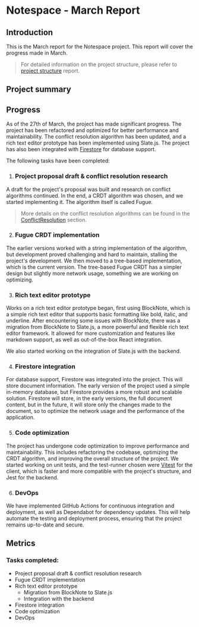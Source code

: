 # Notespace - March Report
## Introduction
This is the March report for the Notespace project. This report will cover the progress made in March.
> For detailed information on the project structure, please refer to [project structure](../project-overview-report.md) report.

## Project summary

## Progress
As of the 27th of March, the project has made significant progress.
The project has been refactored and optimized for better performance and maintainability.
The conflict resolution algorithm has been updated, and a rich text editor prototype has been implemented using Slate.js.
The project has also been integrated with [Firestore](https://firebase.google.com/docs/firestore) for database support.

The following tasks have been completed:

1. ### Project proposal draft & conflict resolution research
A draft for the project's proposal was built and research on conflict algorithms continued.
In the end, a CRDT algorithm was chosen, and we started implementing it. The algorithm itself is called Fugue.
> More details on the conflict resolution algorithms can be found in the 
[ConflictResolution](../features/Editor.md#ConflictResolution) section.


2. ### Fugue CRDT implementation
The earlier versions worked with a string implementation of the algorithm, 
but development proved challenging and hard to maintain, stalling the project's development. 
We then moved to a tree-based implementation, which is the current version. 
The tree-based Fugue CRDT has a simpler design but slightly more network usage, something we are working on optimizing.

3. ### Rich text editor prototype
Works on a rich text editor prototype began, first using BlockNote, 
which is a simple rich text editor that supports basic formatting like bold, italic, and underline.
After encountering some issues with BlockNote, there was a migration from BlockNote to Slate.js, 
a more powerful and flexible rich text editor framework.
It allowed for more customization and features like markdown support, as well as out-of-the-box React integration.

We also started working on the integration of Slate.js with the backend.

4. ### Firestore integration
For database support, Firestore was integrated into the project. This will store document information. 
The early version of the project used a simple in-memory database, but Firestore provides a more robust and scalable solution.
Firestore will store, in the early versions, the full document content, but in the future, it will store only the changes made to the document,
so to optimize the network usage and the performance of the application.

5. ### Code optimization
The project has undergone code optimization to improve performance and maintainability.
This includes refactoring the codebase, optimizing the CRDT algorithm, and improving the overall structure of the project.
We started working on unit tests, and the test-runner chosen were [Vitest](https://vitest.dev) for the client, 
which is faster and more compatible with the project's structure, and Jest for the backend.

6. ### DevOps
We have implemented GitHub Actions for continuous integration and deployment, as well as Dependabot for dependency updates.
This will help automate the testing and deployment process, ensuring that the project remains up-to-date and secure.

## Metrics
### Tasks completed:
  - Project proposal draft & conflict resolution research
  - Fugue CRDT implementation
  - Rich text editor prototype
    - Migration from BlockNote to Slate.js
    - Integration with the backend
  - Firestore integration
  - Code optimization
  - DevOps